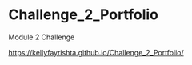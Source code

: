 # Challenge_2_Portfolio
 Module 2 Challenge

https://kellyfayrishta.github.io/Challenge_2_Portfolio/
